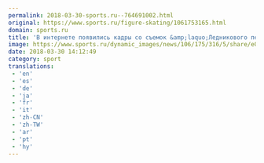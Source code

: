 ```yaml
---
permalink: 2018-03-30-sports.ru--764691002.html
original: https://www.sports.ru/figure-skating/1061753165.html
domain: sports.ru
title: 'В интернете появились кадры со съемок &amp;laquo;Ледникового периода&amp;raquo; с Медведевой'
image: https://www.sports.ru/dynamic_images/news/106/175/316/5/share/e0f41d.png
date: 2018-03-30 14:12:49
category: sport
translations: 
 - 'en'
 - 'es'
 - 'de'
 - 'ja'
 - 'fr'
 - 'it'
 - 'zh-CN'
 - 'zh-TW'
 - 'ar'
 - 'pt'
 - 'hy'
---
```


